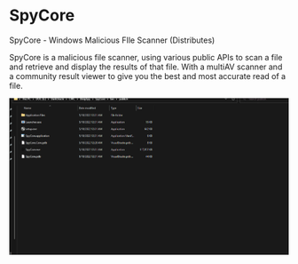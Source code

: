 # SpyCore
SpyCore - Windows Malicious FIle Scanner (Distributes)

SpyCore is a malicious file scanner, using various public APIs to scan a file and retrieve and display the results of that file.
With a multiAV scanner and a community result viewer to give you the best and most accurate read of a file.

<img src="demo/SpyCore.gif" />
